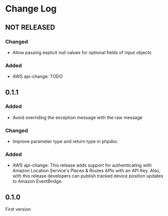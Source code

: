 # Change Log

## NOT RELEASED

### Changed

- Allow passing explicit null values for optional fields of input objects

### Added

- AWS api-change: TODO

## 0.1.1

### Added

- Avoid overriding the exception message with the raw message

### Changed

- Improve parameter type and return type in phpdoc

### Added

- AWS api-change: This release adds support for authenticating with Amazon Location Service's Places & Routes APIs with an API Key. Also, with this release developers can publish tracked device position updates to Amazon EventBridge.

## 0.1.0

First version
